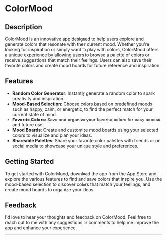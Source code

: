 # ColorMood

## Description

ColorMood is an innovative app designed to help users explore and generate colors that resonate with their current mood. Whether you're looking for inspiration or simply want to play with colors, ColorMood offers a unique experience by allowing users to browse a palette of colors or receive suggestions that match their feelings. Users can also save their favorite colors and create mood boards for future reference and inspiration.

## Features

- **Random Color Generator**: Instantly generate a random color to spark creativity and inspiration.
- **Mood-Based Selection**: Choose colors based on predefined moods such as happy, calm, or energetic, to find the perfect match for your current state of mind.
- **Favorite Colors**: Save and organize your favorite colors for easy access and future use.
- **Mood Boards**: Create and customize mood boards using your selected colors to visualize and plan your ideas.
- **Shareable Palettes**: Share your favorite color palettes with friends or on social media to showcase your unique style and preferences.

## Getting Started

To get started with ColorMood, download the app from the App Store and explore the various features to find and save colors that inspire you. Use the mood-based selection to discover colors that match your feelings, and create mood boards to organize your ideas.

## Feedback

I'd love to hear your thoughts and feedback on ColorMood. Feel free to reach out to me with any suggestions or comments to help me improve the app and enhance your experience.

---
